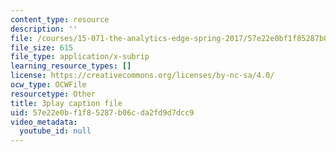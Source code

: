 ```yaml
---
content_type: resource
description: ''
file: /courses/15-071-the-analytics-edge-spring-2017/57e22e0bf1f85287b06cda2fd9d7dcc9_X3dLfxatijE.vtt
file_size: 615
file_type: application/x-subrip
learning_resource_types: []
license: https://creativecommons.org/licenses/by-nc-sa/4.0/
ocw_type: OCWFile
resourcetype: Other
title: 3play caption file
uid: 57e22e0b-f1f8-5287-b06c-da2fd9d7dcc9
video_metadata:
  youtube_id: null
---
```

